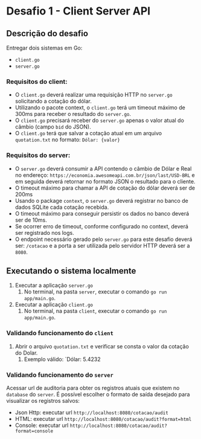 # Desafio 1 - Client Server API

## Descrição do desafio

Entregar dois sistemas em Go:
- `client.go`
- `server.go`

### Requisitos do client:
- O `client.go` deverá realizar uma requisição HTTP no `server.go` solicitando a cotação do dólar.
- Utilizando o pacote context, o `client.go` terá um timeout máximo de 300ms para receber o resultado do `server.go`.
- O `client.go` precisará receber do `server.go` apenas o valor atual do câmbio (campo `bid` do JSON). 
- O `client.go` terá que salvar a cotação atual em um arquivo `quotation.txt` no formato: `Dólar: {valor}`

### Requisitos do server:
- O `server.go` deverá consumir a API contendo o câmbio de Dólar e Real no endereço:  `https://economia.awesomeapi.com.br/json/last/USD-BRL` e em seguida deverá retornar no formato JSON o resultado para o cliente.
- O timeout máximo para chamar a API de cotação do dólar deverá ser de 200ms
- Usando o package `context`, o `server.go` deverá registrar no banco de dados SQLite cada cotação recebida.
- O timeout máximo para conseguir persistir os dados no banco deverá ser de 10ms.
- Se ocorrer erro de timeout, conforme configurado no context, deverá ser registrado nos logs.
- O endpoint necessário gerado pelo `server.go` para este desafio deverá ser: `/cotacao` e a porta a ser utilizada pelo servidor HTTP deverá ser a `8080`.

## Executando o sistema localmente
1. Executar a aplicação `server.go`
   1. No terminal, na pasta `server`, executar o comando `go run app/main.go`.
2. Executar a aplicação `client.go`
   1. No terminal, na pasta `client`, executar o comando `go run app/main.go`.

### Validando funcionamento do `client`
1. Abrir o arquivo `quotation.txt` e verificar se consta o valor da cotação do Dolar.
   1. Exemplo válido: `Dólar: 5.4232

### Validando funcionamento do `server`
Acessar url de auditoria para obter os registros atuais que existem no `database` do `server`. É possível escolher o formato de saída desejado para visualizar os registros salvos:
- Json Http: executar url `http://localhost:8080/cotacao/audit`
- HTML: executar url `http://localhost:8080/cotacao/audit?format=html`
- Console: executar url `http://localhost:8080/cotacao/audit?format=console`
